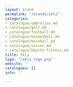 ```yaml
---
layout: brand
permalink: "/brands/sklz"
categories:
- catalogue/umbrellas.md
- catalogue/golf.md
- catalogue/football.md
- catalogue/basketball.md
- catalogue/baseball.md
- catalogue/soccer.md
- catalogue/health-fitness.md
title: Sklz
logo: "/sklz-logo.png"
website: ''
catalogues: []
info: ''

---
```

